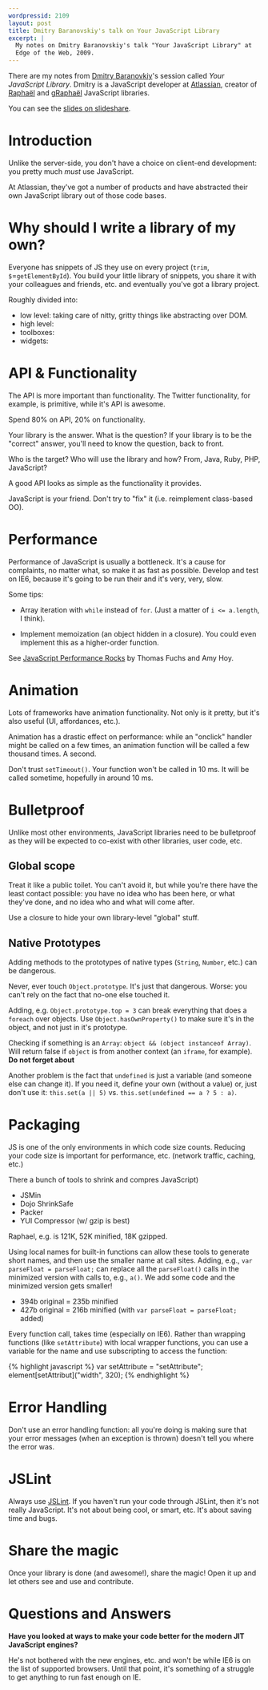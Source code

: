 ```yaml
---
wordpressid: 2109
layout: post
title: Dmitry Baranovskiy's talk on Your JavaScript Library
excerpt: |
  My notes on Dmitry Baranovskiy's talk "Your JavaScript Library" at
  Edge of the Web, 2009.
---
```


There are my notes from [Dmitry Baranovkiy][db]'s session called *Your
JavaScript Library*. Dmitry is a JavaScript developer at [Atlassian][at],
creator of [Raphaël][rph] and [gRaphaël][grph] JavaScript libraries.

[db]: http://dmitry.baranovskiy.com/
[at]: http://atlassian.com/
[rph]: http://raphaeljs.com/
[grph]: http://g.raphaeljs.com/

You can see the [slides on
slideshare](http://www.slideshare.net/Dmitry.Baranovskiy/your-javascript-library).

# Introduction #

Unlike the server-side, you don't have a choice on client-end development: you
pretty much *must* use JavaScript.

At Atlassian, they've got a number of products and have abstracted their own
JavaScript library out of those code bases.

# Why should I write a library of my own? #

Everyone has snippets of JS they use on every project (`trim`,
`$`=`getElementById`). You build your little library of snippets, you share it
with your colleagues and friends, etc. and eventually you've got a library
project.

Roughly divided into:

* low level: taking care of nitty, gritty things like abstracting over
  DOM.
* high level:
* toolboxes:
* widgets: 

# API & Functionality #

The API is more important than functionality. The Twitter functionality, for
example, is primitive, while it's API is awesome.

Spend 80% on API, 20% on functionality.

Your library is the answer. What is the question? If your library is to be the
"correct" answer, you'll need to know the question, back to front.

Who is the target? Who will use the library and how? From, Java, Ruby, PHP,
JavaScript?

A good API looks as simple as the functionality it provides.

JavaScript is your friend. Don't try to "fix" it (i.e. reimplement class-based
OO).

# Performance #

Performance of JavaScript is usually a bottleneck. It's a cause for
complaints, no matter what, so make it as fast as possible. Develop and test
on IE6, because it's going to be run their and it's very, very, slow.

Some tips:

* Array iteration with `while` instead of `for`. (Just a matter of 
 `i <= a.length`, I think).

* Implement memoization (an object hidden in a closure). You could
  even implement this as a higher-order function.

See [JavaScript Performance Rocks](http://www.jsrocks.com/) by Thomas
Fuchs and Amy Hoy.

# Animation #

Lots of frameworks have animation functionality. Not only is it
pretty, but it's also useful (UI, affordances, etc.).
 
Animation has a drastic effect on performance: while an "onclick"
handler might be called on a few times, an animation function will be
called a few thousand times. A second.

Don't trust `setTimeout()`. Your function won't be called in 10 ms. It
will be called sometime, hopefully in around 10 ms.

# Bulletproof #

Unlike most other environments, JavaScript libraries need to be
bulletproof as they will be expected to co-exist with other libraries,
user code, etc.

## Global scope ##

Treat it like a public toilet. You can't avoid it, but while you're
there have the least contact possible: you have no idea who has been
here, or what they've done, and no idea who and what will come after.

Use a closure to hide your own library-level "global" stuff.

## Native Prototypes ## 

Adding methods to the prototypes of native types (`String`, `Number`,
etc.) can be dangerous.

Never, ever touch `Object.prototype`. It's just that dangerous. Worse:
you can't rely on the fact that no-one else touched it.

Adding, e.g. `Object.prototype.top = 3` can break everything that does
a `foreach` over objects. Use `Object.hasOwnProperty()` to make sure
it's in the object, and not just in it's prototype. 

Checking if something is an `Array`: `object && (object instanceof
Array)`. Will return false if `object` is from another context (an
`iframe`, for example). **Do not forget about <iframes>**

Another problem is the fact that `undefined` is just a variable (and
someone else can change it). If you need it, define your own (without
a value) or, just don't use it: `this.set(a || 5)` vs.
`this.set(undefined == a ? 5 : a)`.

# Packaging #

JS is one of the only environments in which code size counts. Reducing
your code size is important for performance, etc. (network traffic,
caching, etc.)

There a bunch of tools to shrink and compres JavaScript)

* JSMin
* Dojo ShrinkSafe
* Packer
* YUI Compressor (w/ gzip is best)

Raphael, e.g. is 121K, 52K minified, 18K gzipped.

Using local names for built-in functions can allow these tools to
generate short names, and then use the smaller name at call sites.
Adding, e.g., `var parseFloat = parseFloat;` can replace all the
`parseFloat()` calls in the minimized version with calls to, e.g.,
`a()`. We add some code and the minimized version gets smaller!

* 394b original = 235b minified
* 427b original = 216b minified (with `var parseFloat = parseFloat;`
  added)

Every function call, takes time (especially on IE6). Rather than
wrapping functions (like `setAttribute`) with local wrapper functions,
you can use a variable for the name and use subscripting to access the
function:

{% highlight javascript %}
var setAttribute = "setAttribute";
element[setAttribut]("width", 320);
{% endhighlight %}

# Error Handling #

Don't use an error handling function: all you're doing is making sure
that your error messages (when an exception is thrown) doesn't tell
you where the error was.

# JSLint #

Always use [JSLint](http://jslint.com/). If you haven't run your code
through JSLint, then it's not really JavaScript. It's not about being
cool, or smart, etc.  It's about saving time and bugs.

# Share the magic #

Once your library is done (and awesome!), share the magic! Open it up
and let others see and use and contribute.

# Questions and Answers #

**Have you looked at ways to make your code better for the modern JIT
JavaScript engines?**

He's not bothered with the new engines, etc. and won't be while IE6 is
on the list of supported browsers. Until that point, it's something of
a struggle to get anything to run fast enough on IE.
